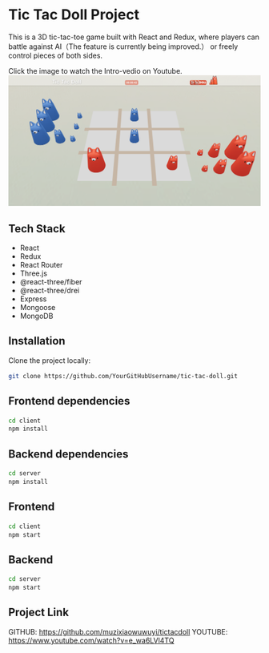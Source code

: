 # Tic Tac Doll Project

This is a 3D tic-tac-toe game built with React and Redux, where players can battle against AI（The feature is currently being improved.） or freely control pieces of both sides.

Click the image to watch the Intro-vedio on Youtube.
[![Intro of Tic Tac Doll](https://github.com/muzixiaowuwuyi/tictacdoll/blob/main/client/public/tic-tac-doll.png)](http://www.youtube.com/watch?v=ZCWxmSYVd-Q?si=6vqRBIyPIrMIbpU1 "Tic-Tac-Doll")




## Tech Stack

- React
- Redux
- React Router
- Three.js
- @react-three/fiber
- @react-three/drei
- Express
- Mongoose
- MongoDB

## Installation

Clone the project locally:

```bash
git clone https://github.com/YourGitHubUsername/tic-tac-doll.git
```

## Frontend dependencies
```bash
cd client
npm install
```
## Backend dependencies
```bash
cd server
npm install
```
## Frontend
```bash
cd client
npm start
```
## Backend
```bash
cd server
npm start
```
## Project Link

GITHUB: https://github.com/muzixiaowuwuyi/tictacdoll
YOUTUBE: https://www.youtube.com/watch?v=e_wa6LVl4TQ
